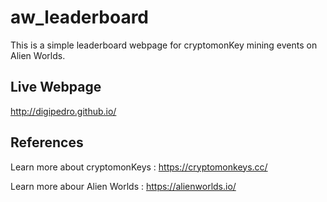 # aw_leaderboard

This is a simple leaderboard webpage for cryptomonKey mining events on Alien Worlds.

## Live Webpage

http://digipedro.github.io/

## References

Learn more about cryptomonKeys : https://cryptomonkeys.cc/

Learn more abour Alien Worlds : https://alienworlds.io/